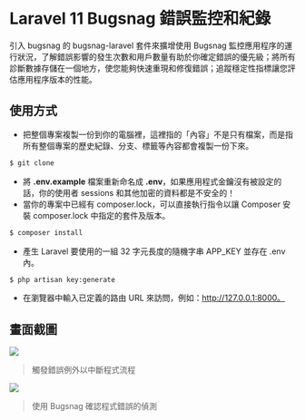 # Laravel 11 Bugsnag 錯誤監控和紀錄

引入 bugsnag 的 bugsnag-laravel 套件來擴增使用 Bugsnag 監控應用程序的運行狀況，了解錯誤影響的發生次數和用戶數量有助於你確定錯誤的優先級；將所有診斷數據存儲在一個地方，使您能夠快速重現和修復錯誤；追蹤穩定性指標讓您評估應用程序版本的性能。

## 使用方式
- 把整個專案複製一份到你的電腦裡，這裡指的「內容」不是只有檔案，而是指所有整個專案的歷史紀錄、分支、標籤等內容都會複製一份下來。
```sh
$ git clone
```
- 將 __.env.example__ 檔案重新命名成 __.env__，如果應用程式金鑰沒有被設定的話，你的使用者 sessions 和其他加密的資料都是不安全的！
- 當你的專案中已經有 composer.lock，可以直接執行指令以讓 Composer 安裝 composer.lock 中指定的套件及版本。
```sh
$ composer install
```
- 產生 Laravel 要使用的一組 32 字元長度的隨機字串 APP_KEY 並存在 .env 內。
```sh
$ php artisan key:generate
```
- 在瀏覽器中輸入已定義的路由 URL 來訪問，例如：http://127.0.0.1:8000。

## 畫面截圖
![](https://i.imgur.com/H4vIu0y.png)
> 觸發錯誤例外以中斷程式流程

![](https://i.imgur.com/Aq8XfWT.png)
> 使用 Bugsnag 確認程式錯誤的偵測
